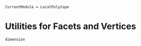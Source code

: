 ```@meta
CurrentModule = LocalPolytope
```
# Utilities for Facets and Vertices

```@docs
dimension
```
